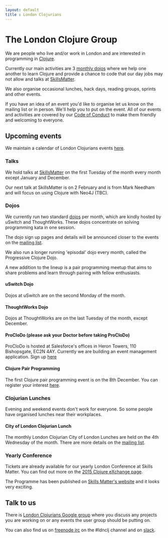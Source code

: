 ```yaml
---
layout: default
title : London Clojurians
---
```


# The London Clojure Group

We are people who live and/or work in London and are interested in programming in [Clojure](http://clojure.org/).

Currently our main activities are 3 [monthly dojos](dojos.html) where
we help one another to learn Clojure and provide a chance to code that
our day jobs may not allow and talks at
[SkillsMatter](https://skillsmatter.com/explore?q=clojure).

We also organise occasional lunches, hack days, reading groups,
sprints and other events.

If you have an idea of an event you'd like to organise let us know on
the mailing list or in person. We'll help you to put on the event. All
of our events and activities are covered by our
[Code of Conduct](code-of-conduct.html) to make them friendly and
welcoming to everyone.

## Upcoming events

We maintain a calendar of London Clojurians events [here](https://www.google.com/calendar/embed?src=otfrom.com_pkatmn3n1ff8l5bvls3cnc01mc%40group.calendar.google.com&ctz=Europe/London).

### Talks

We hold talks at
[SkillsMatter](https://skillsmatter.com/explore?sort_by=asc&q=clojure&location=&content=meetups)
on the first Tuesday of the month every month except January and December.

Our next talk at SkillsMatter is on 2 February and is from Mark
Needham and will focus on using Clojure with Neo4J (TBC).

### Dojos

We currently run two standard [dojos](dojos.html) per month, which are kindly
hosted by uSwitch and ThoughtWorks. These dojos concentrate on solving
programming kata in one session.

The dojo sign up pages and details will be announced closer to the
events on the
[mailing list](http://groups.google.com/group/london-clojurians).

We also run a longer running 'episodal' dojo every month, called the Progressive
Clojure Dojo.

A new addition to the lineup is a pair programming meetup that aims to
share problems and learn through pairing with fellow enthusiasts.

#### uSwitch Dojo

Dojos at uSwitch are on the second Monday of the month.

#### ThoughtWorks Dojo

Dojos at ThoughtWorks are on the last Tuesday of the month, except
December.

#### ProCloDo (please ask your Doctor before taking ProCloDo)

ProCloDo is hosted at Salesforce's offices in Heron Towers, 110 Bishopsgate,
EC2N 4AY. Currently we are building an event management application. Sign up
[here](https://docs.google.com/forms/d/1SgT6dQksU3eDDJp37cX2dzcDRODEPF1-wDWEJJA2uL0/viewform)

#### Clojure Pair Programming

The first Clojure pair programming event is on the 8th December. You
can register your interest [here](https://www.eventbrite.co.uk/e/clojure-pair-programming-tickets-19726034099).

### Clojurian Lunches

Evening and weekend events don't work for everyone. So some people
have organised lunches near their workplaces.

#### City of London Clojurian Lunch

The monthly London Clojurian City of London Lunches are held on the
4th Wednesday of the month. There are more details on the
[mailing list](http://groups.google.com/group/london-clojurians).

### Yearly Conference

Tickets are already available for our yearly London Conference at
Skills Matter. You can find out more on the
[2015 Clojure eXchange page](https://skillsmatter.com/conferences/6861-clojure-exchange-2015).

The Programme has been published on [Skills Matter's website](https://skillsmatter.com/conferences/6861-clojure-exchange-2015#program) and it
looks very exciting.

## Talk to us

There is
[London Clojurians Google group](http://groups.google.com/group/london-clojurians)
where you discuss any projects you are working on or any events the user
group should be putting on.

You can also find us on [freenode irc](http://freenode.net/) on the
#ldnclj channel and on [slack](https://clojurians.slack.com).
